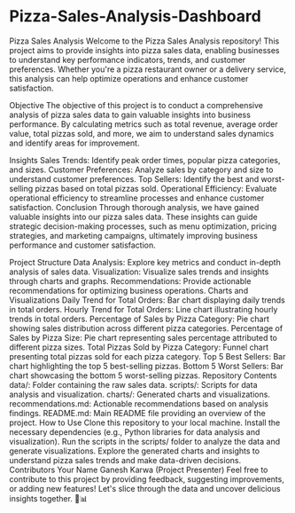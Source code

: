 # Pizza-Sales-Analysis-Dashboard
Pizza Sales Analysis
Welcome to the Pizza Sales Analysis repository! This project aims to provide insights into pizza sales data, enabling businesses to understand key performance indicators, trends, and customer preferences. Whether you're a pizza restaurant owner or a delivery service, this analysis can help optimize operations and enhance customer satisfaction.

Objective
The objective of this project is to conduct a comprehensive analysis of pizza sales data to gain valuable insights into business performance. By calculating metrics such as total revenue, average order value, total pizzas sold, and more, we aim to understand sales dynamics and identify areas for improvement.

Insights
Sales Trends: Identify peak order times, popular pizza categories, and sizes.
Customer Preferences: Analyze sales by category and size to understand customer preferences.
Top Sellers: Identify the best and worst-selling pizzas based on total pizzas sold.
Operational Efficiency: Evaluate operational efficiency to streamline processes and enhance customer satisfaction.
Conclusion
Through thorough analysis, we have gained valuable insights into our pizza sales data. These insights can guide strategic decision-making processes, such as menu optimization, pricing strategies, and marketing campaigns, ultimately improving business performance and customer satisfaction.

Project Structure
Data Analysis: Explore key metrics and conduct in-depth analysis of sales data.
Visualization: Visualize sales trends and insights through charts and graphs.
Recommendations: Provide actionable recommendations for optimizing business operations.
Charts and Visualizations
Daily Trend for Total Orders: Bar chart displaying daily trends in total orders.
Hourly Trend for Total Orders: Line chart illustrating hourly trends in total orders.
Percentage of Sales by Pizza Category: Pie chart showing sales distribution across different pizza categories.
Percentage of Sales by Pizza Size: Pie chart representing sales percentage attributed to different pizza sizes.
Total Pizzas Sold by Pizza Category: Funnel chart presenting total pizzas sold for each pizza category.
Top 5 Best Sellers: Bar chart highlighting the top 5 best-selling pizzas.
Bottom 5 Worst Sellers: Bar chart showcasing the bottom 5 worst-selling pizzas.
Repository Contents
data/: Folder containing the raw sales data.
scripts/: Scripts for data analysis and visualization.
charts/: Generated charts and visualizations.
recommendations.md: Actionable recommendations based on analysis findings.
README.md: Main README file providing an overview of the project.
How to Use
Clone this repository to your local machine.
Install the necessary dependencies (e.g., Python libraries for data analysis and visualization).
Run the scripts in the scripts/ folder to analyze the data and generate visualizations.
Explore the generated charts and insights to understand pizza sales trends and make data-driven decisions.
Contributors
Your Name
Ganesh Karwa (Project Presenter)
Feel free to contribute to this project by providing feedback, suggesting improvements, or adding new features! Let's slice through the data and uncover delicious insights together. 🍕📊
